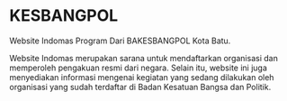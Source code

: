 ﻿# KESBANGPOL

Website Indomas Program Dari BAKESBANGPOL Kota Batu.

Website Indomas merupakan sarana untuk mendaftarkan organisasi dan memperoleh pengakuan resmi dari negara. Selain itu, website ini juga menyediakan informasi mengenai kegiatan yang sedang dilakukan oleh organisasi yang sudah terdaftar di Badan Kesatuan Bangsa dan Politik.


